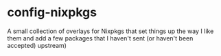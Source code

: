 # config-nixpkgs

A small collection of overlays for Nixpkgs that set things up the way
I like them and add a few packages that I haven't sent (or haven't
been accepted) upstream)
